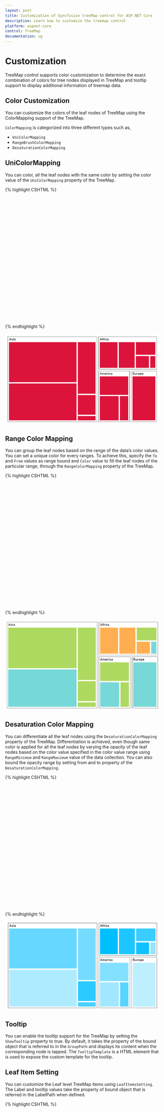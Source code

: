 ```yaml
---
layout: post
title: Customization of Syncfusion treeMap control for ASP.NET Core
description: Learn how to customize the treemap control
platform: aspnet-core
control: TreeMap
documentation: ug
---
```


# Customization

TreeMap control supports color customization to determine the exact combination of colors for tree nodes displayed in TreeMap and tooltip support to display additional information of treemap data.

## Color Customization

You can customize the colors of the leaf nodes of TreeMap using the ColorMapping support of the TreeMap. 

`ColorMapping` is categorized into three different types such as,

* `UniColorMapping`
* `RangeBrushColorMapping`
* `DesaturationColorMapping`

## UniColorMapping

You can color, all the leaf nodes with the same color by setting the color value of the `UniColorMapping` property of the TreeMap.

{% highlight CSHTML %}

<div style="height:400px;width:700px;">
<ej-tree-map id="treemap" datasource="ViewBag.datasource" weight-value-path="Population" color-value-path="Growth">
    <e-levels><e-level group-path="Continent" group-gap="5"></e-level></e-levels>
    <e-uni-color-mapping color="crimson"></e-uni-color-mapping>
</ej-tree-map>
</div>

{% endhighlight %}

![](Customization_images/Customization_img1.png)


## Range Color Mapping

You can group the leaf nodes based on the range of the data’s color values. You can set a unique color for every ranges. To achieve this, specify the `To` and `From` values as range bound and `Color` value to fill the leaf nodes of the particular range, through the `RangeColorMapping` property of the TreeMap.

{% highlight CSHTML %}

<div style="height:400px;width:700px;">
<ej-tree-map id="treemap" datasource="ViewBag.datasource" weight-value-path="Population" color-value-path="Growth">
    <e-levels><e-level group-path="Continent" group-gap="5"></e-level></e-levels>
    <e-range-color-mappings>
        <e-range-color-mapping to="1" from="0" color="#77D8D8" legendlabel="Range1"></e-range-color-mapping>
        <e-range-color-mapping to="2" from="0" color="#AED960" legendlabel="Range2"></e-range-color-mapping>
        <e-range-color-mapping to="3" from="0" color="#FFAF51" legendlabel="Range3"></e-range-color-mapping>
        <e-range-color-mapping to="4" from="0" color="#F3D240" legendlabel="Range4"></e-range-color-mapping>
    </e-range-color-mappings>
</ej-tree-map>
</div>

{% endhighlight %}

![](Customization_images/Customization_img2.png)


## Desaturation Color Mapping

You can differentiate all the leaf nodes using the `DesaturationColorMapping` property of the TreeMap. Differentiation is achieved, even though same color is applied for all the leaf nodes by varying the opacity of the leaf nodes based on the color value specified in the color value range using `RangeMinimum` and `RangeMaximum` value of the data collection. You can also bound the opacity range by setting from and to property of the `DesaturationColorMapping`.

{% highlight CSHTML %}

<div style="height:400px;width:700px;">
<ej-tree-map id="treemap" datasource="ViewBag.datasource" weight-value-path="Population" color-value-path="Growth">
    <e-levels><e-level group-path="Continent" group-gap="5"></e-level></e-levels>
    <e-desaturation-color-mapping to="0.2" from="1" color="DeepSkyBlue" range-maximum="4" range-minimum="0"></e-desaturation-color-mapping>
</ej-tree-map>
</div>

{% endhighlight %}

![](Customization_images/Customization_img3.png)

## Tooltip

You can enable the tooltip support for the TreeMap by setting the `ShowTooltip` property to true. By default, it takes the property of the bound object that is referred to in the `GroupPath` and displays its content when the corresponding node is tapped. The `TooltipTemplate` is a HTML element that is used to expose the custom template for the tooltip.

## Leaf Item Setting

You can customize the Leaf level TreeMap items using `LeafItemsSetting`. The Label and tooltip values take the property of bound object that is referred in the LabelPath when defined.

{% highlight CSHTML %}

<div style="height:400px;width:700px;">  <ej-tree-map id="treemap" datasource="ViewBag.datasource" show-tooltip="true" tooltip-template="tooltiptemplate" weight-value-path="Population" color-value-path="Growth">
    <e-levels><e-level group-path="Continent" group-gap="5"></e-level></e-levels>
    <e-range-color-mappings>
        <e-range-color-mapping to="1" from="0" color="#77D8D8"></e-range-color-mapping>
        <e-range-color-mapping to="2" from="0" color="#AED960"></e-range-color-mapping>
        <e-range-color-mapping to="3" from="0" color="#FFAF51"></e-range-color-mapping>
        <e-range-color-mapping to="4" from="0" color="#F3D240"></e-range-color-mapping>
    </e-range-color-mappings>
    <e-leaf-item-settings label-path="Region" show-labels="true"></e-leaf-item-settings>
</ej-tree-map>
</div>

<script  id="tooltiptemplate" type="application/jsrender">

<div  style="margin-left:17px;margin-top:-45px;">      

    <div style="height:auto;width:auto;background:black;border-radius:3px;opacity:0.6">

        <div style="margin-top:-20px;margin-left:9px;padding-top:3px;margin-right:9px;">

            <label style="margin-top:-20px;font-weight:normal;font-size:12px;color:white;font-family:Segoe UI;">{{:Region}}</label>

        </div>

        <div style="height:10px;"></div>

        <div style="margin-top:-10px;margin-left:9px;margin-right:9px;padding-bottom:3px;">

            <label style="margin-top:-10px;font-weight:normal;font-size:14px;color:white;font-family:segoe ui light;">{{:Population}}</label>

        </div>

    </div>

</div>            

</script>

{% endhighlight %}

![](Customization_images/Customization_img4.png)